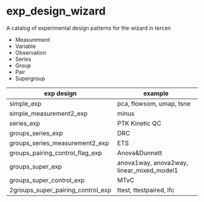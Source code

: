 # exp_design_wizard

A catalog of experimental design patterns for the wizard in tercen

* Measurement
* Variable
* Observation
* Series
* Group
* Pair
* Supergroup

|exp design|example
| ------  | --- |
|simple_exp|pca, flowsom, umap, tsne|
|simple_measurement2_exp|minus
|series_exp|PTK Kinetic QC
|groups_series_exp|DRC
|groups_series_measurement2_exp|ETS
|groups_pairing_control_flag_exp| Anova&Dunnett
|groups_super_exp|anova1way, anova2way, linear_mixed_model1
|groups_super_control_exp| MTvC
|2groups_super_pairing_control_exp| ttest, ttestpaired, lfc
